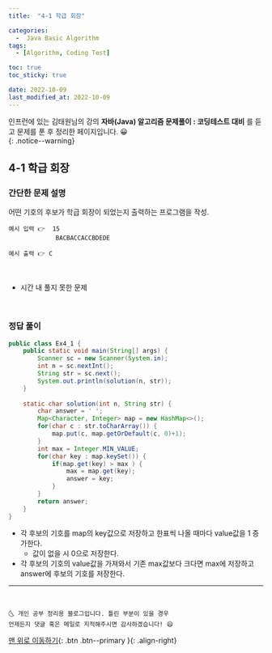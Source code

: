 ```yaml
---
title:  "4-1 학급 회장" 

categories:
  -  Java Basic Algorithm
tags:
  - [Algorithm, Coding Test]

toc: true
toc_sticky: true

date: 2022-10-09
last_modified_at: 2022-10-09
---
```


인프런에 있는 김태원님의 강의 **자바(Java) 알고리즘 문제풀이 : 코딩테스트 대비** 를 듣고 문제를 푼 후 정리한 페이지입니다. 😀  
{: .notice--warning}

## 4-1 학급 회장

### 간단한 문제 설명


 어떤 기호의 후보가 학급 회장이 되었는지 출력하는 프로그램을 작성.
```
예시 입력 👉  15
			 BACBACCACCBDEDE

예시 출력 👉 C
```

<br>

- 시간 내 풀지 못한 문제
<br>

### 정답 풀이

```java
public class Ex4_1 {
	public static void main(String[] args) {
		Scanner sc = new Scanner(System.in);
		int n = sc.nextInt();
		String str = sc.next();
		System.out.println(solution(n, str));
	}
	
	static char solution(int n, String str) {
		char answer = ' ';
		Map<Character, Integer> map = new HashMap<>();
		for(char c : str.toCharArray()) {
			map.put(c, map.getOrDefault(c, 0)+1);
		}
		int max = Integer.MIN_VALUE;
		for(char key : map.keySet()) {
			if(map.get(key) > max ) {
				max = map.get(key);
				answer = key;
			}
		}	
		return answer;
	}
}

```
- 각 후보의 기호를 map의 key값으로 저장하고 한표씩 나올 때마다 value값을 1 증가한다.
	- 값이 없을 시 0으로 저장한다.
- 각 후보의 기호의 value값을 가져와서 기존 max값보다 크다면 max에 저장하고 answer에 후보의 기호를 저장한다.
***
<br>

    🌜 개인 공부 정리용 블로그입니다. 틀린 부분이 있을 경우 
    언제든지 댓글 혹은 메일로 지적해주시면 감사하겠습니다! 😄

[맨 위로 이동하기](#){: .btn .btn--primary }{: .align-right}